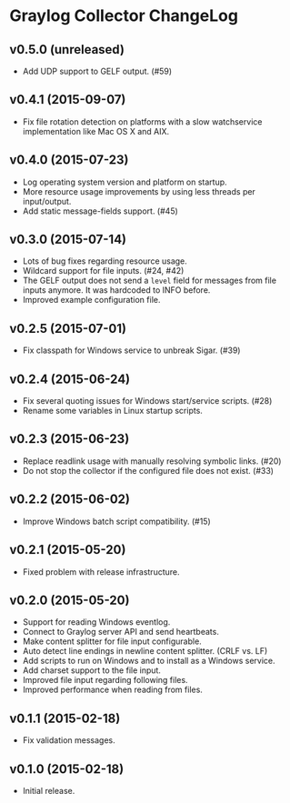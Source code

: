 Graylog Collector ChangeLog
===========================

## v0.5.0 (unreleased)

* Add UDP support to GELF output. (#59)

## v0.4.1 (2015-09-07)

* Fix file rotation detection on platforms with a slow watchservice
  implementation like Mac OS X and AIX.

## v0.4.0 (2015-07-23)

* Log operating system version and platform on startup.
* More resource usage improvements by using less threads per input/output.
* Add static message-fields support. (#45)

## v0.3.0 (2015-07-14)

* Lots of bug fixes regarding resource usage.
* Wildcard support for file inputs. (#24, #42)
* The GELF output does not send a `level` field for messages from file inputs
  anymore. It was hardcoded to INFO before.
* Improved example configuration file.

## v0.2.5 (2015-07-01)

* Fix classpath for Windows service to unbreak Sigar. (#39)

## v0.2.4 (2015-06-24)

* Fix several quoting issues for Windows start/service scripts. (#28)
* Rename some variables in Linux startup scripts.

## v0.2.3 (2015-06-23)

* Replace readlink usage with manually resolving symbolic links. (#20)
* Do not stop the collector if the configured file does not exist. (#33)

## v0.2.2 (2015-06-02)

* Improve Windows batch script compatibility. (#15)

## v0.2.1 (2015-05-20)

* Fixed problem with release infrastructure.

## v0.2.0 (2015-05-20)

* Support for reading Windows eventlog.
* Connect to Graylog server API and send heartbeats.
* Make content splitter for file input configurable.
* Auto detect line endings in newline content splitter. (CRLF vs. LF)
* Add scripts to run on Windows and to install as a Windows service.
* Add charset support to the file input.
* Improved file input regarding following files.
* Improved performance when reading from files.

## v0.1.1 (2015-02-18)

* Fix validation messages.

## v0.1.0 (2015-02-18)

* Initial release.
